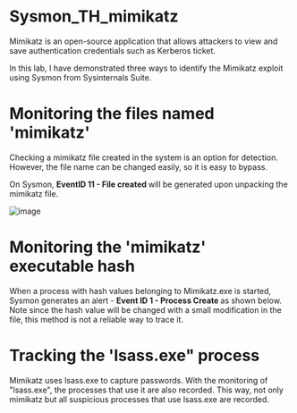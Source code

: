 # Sysmon_TH_mimikatz

Mimikatz is an open-source application that allows attackers to view and save authentication credentials such as Kerberos ticket.

In this lab, I have demonstrated three ways to identify the Mimikatz exploit using Sysmon from Sysinternals Suite. 

# Monitoring the files named 'mimikatz' 

Checking a mimikatz file created in the system is an option for detection. However, the file name can be changed easily, so it is easy to bypass.

On Sysmon, <strong>EventID 11 - File created </strong> will be generated upon unpacking the mimikatz file. 

![image](https://github.com/user-attachments/assets/93a5a970-7ab8-4fae-a672-c0babc1e886f)


 # Monitoring the 'mimikatz' executable hash

 When a process with hash values belonging to Mimikatz.exe is started, Sysmon generates an alert - <strong> Event ID 1 - Process Create </strong> as shown below.
 Note since the hash value will be changed with a small modification in the file, this method is not a reliable way to trace it. 



 # Tracking the 'lsass.exe" process 
 Mimikatz uses lsass.exe to capture passwords. With the monitoring of "lsass.exe", the processes that use it are also recorded. This way, not only mimikatz but all suspicious processes that use lsass.exe are recorded.


